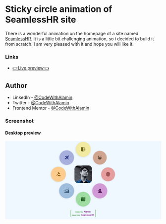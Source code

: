 # Sticky circle animation of SeamlessHR site

There is a wonderful animation on the homepage of a site named [SeamlessHR](https://www.seamlesshr.com). It is a little bit challenging animation, so i decided to build it from scratch. I am very pleased with it and hope you will like it.

### Links

- [👉Live preview👈](https://sticky-circle-animation.netlify.app/)

## Author

- LinkedIn - [@CodeWithAlamin](https://www.linkedin.com/in/CodeWithAlamin)
- Twitter - [@CodeWithAlamin](https://www.twitter.com/CodeWithAlamin)
- Frontend Mentor - [@CodeWithAlamin](https://www.frontendmentor.io/profile/CodeWithAlamin)

### Screenshot

#### Desktop preview

<p><img align="center" src="screenshots/Screenshot - Sticky circle animation clone of SeamlessHR home page - CodeWithAlamin.png"/></p>
